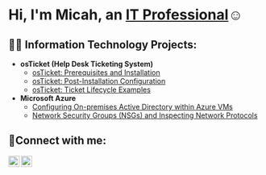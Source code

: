 <h1>Hi, I'm Micah, an <a href="https://linkedin.com/in/Micah">IT Professional</a>☺</h1>
<h2>👨‍💻 Information Technology Projects:</h2>

- <b>osTicket (Help Desk Ticketing System)</b>
  - [osTicket: Prerequisites and Installation](https://github.com/Ruff154/osticket-prereqs)
  - [osTicket: Post-Installation Configuration](https://github.com/Ruff154/post-install-config)
  - [osTicket: Ticket Lifecycle Examples](https://github.com/Ruff154/ticket-lifecycle)
- <b>Microsoft Azure</b>
  - [Configuring On-premises Active Directory within Azure VMs](https://github.com/Ruff154/configure-ad)
  - [Network Security Groups (NSGs) and Inspecting Network Protocols](https://github.com/Ruff154/azure-network-protocols)

<h2>🤳Connect with me:</h2>


[<img align="left" alt="Micah | LinkedIn" width="22px" src="https://cdn.jsdelivr.net/npm/simple-icons@v3/icons/linkedin.svg" />][linkedin]
[<img align="left" alt=" Micah | Instagram" width="22px" src="https://cdn.jsdelivr.net/npm/simple-icons@v3/icons/instagram.svg" />][instagram]

[instagram]: https://www.instagram.com/Josh
[linkedin]: https://linkedin.com/in/Josh
